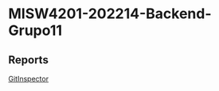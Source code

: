 # MISW4201-202214-Backend-Grupo11

## Reports  

[GitInspector](https://MISW-4201-ProcesosDesarrolloAgil.github.io/MISW4201-202214-Backend-Grupo11/reports) 

